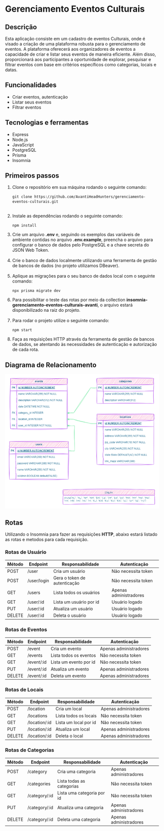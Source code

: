 <h1>Gerenciamento Eventos Culturais</h1>
<h2>Descrição</h2>
    <p>Esta aplicação consiste em um cadastro de eventos Culturais, onde é visado a criação de uma plataforma robusta para o gerenciamento de eventos. A plataforma oferecerá aos organizadores de eventos a capacidade de criar e listar seus eventos de maneira eficiente. Além disso, proporcionará aos participantes a oportunidade de explorar, pesquisar e filtrar eventos com base em critérios específicos como categorias, locais e datas.</p>
<h2><strong>Funcionalidades</strong></h2>
    <ul>
        <li>Criar eventos, autenticação</li>
        <li>Listar seus eventos</li>
        <li>Filtrar eventos</li>
    </ul>
<h2><strong>Tecnologias e ferramentas</strong></h2>
    <ul>
        <li>Express</li>
        <li>Node.js</li>
        <li>JavaScript</li>
        <li>PostgreSQL</li>
        <li>Prisma</li>
        <li>Insomnia</li>
    </ul>
<h2><strong>Primeiros passos</strong></h2>
    <ol>
        <li>Clone o repositório em sua máquina rodando o seguinte comando:</li>
        <pre><code>git clone https://github.com/AvantiHeadHunters/gerenciamento-eventos-culturais.git</code></pre>
        <br>
        <li>Instale as dependências rodando o seguinte comando:
            <pre><code>npm install</code></pre>
        </li>
        <li>Crie um arquivo <strong>.env</strong> e, seguindo os exemplos das variáveis de ambiente contidas no arquivo <strong>.env.example</strong>, preencha o arquivo para configurar o banco de dados pelo PostgreSQL e a chave secreta do JSON Web Token.</li>
        <br>
        <li>Crie o banco de dados localmente utilizando uma ferramenta de gestão de bancos de dados (no projeto utilizamos DBeaver).</li>
        <br>
        <li>Aplique as migrações para o seu banco de dados local com o seguinte comando:</li>
         <pre><code>npx prisma migrate dev</code></pre>
        <li>Para possibilitar o teste das rotas por meio da collection <strong>insomnia-gerenciamento-eventos-culturais-avanti</strong>, o arquivo estará disponibilizado na raiz do projeto.</li>
        <br>
        <li>Para rodar o projeto utilize o seguinte comando:</li>
        <pre><code>npm start</code></pre>
        <li>Faça as requisições HTTP através da ferramenta de gestão de bancos de dados, se atentando às necessidades de autenticação e autorização de cada rota.</li>
    </ol>
<h2><strong>Diagrama de Relacionamento</strong></h2>
    <img src="DER.png" alt="Imagem do diagrama de Relacionamento">
<h2><strong>Rotas</strong></h2>
    <p>Utilizando o Insomnia para fazer as requisições <strong>HTTP</strong>, abaixo estará listado as rotas e metodos para cada requisição.</p>
<h3>Rotas de Usuário</h3>
    <table>
        <thead>
            <tr>
            <th>Método</th>
                <th>Endpoint</th>
                <th>Responsabilidade</th>
                <th>Autenticação</th>
            </tr>
        </thead>
        <tbody>
            <tr>
                <td>POST</td>
                <td>/user</td>
                <td>Cria um usuário</td>
                <td>Não necessita token</td>
            </tr>
            <tr>
                <td>POST</td>
                <td>/user/login</td>
                <td>Gera o token de autenticação</td>
                <td>Não necessita token</td>
            </tr>
            <tr>
                <td>GET</td>
                <td>/users</td>
                <td>Lista todos os usuários</td>
                <td>Apenas administradores</td>
            </tr>
            <tr>
                <td>GET</td>
                <td>/user/:id</td>
                <td>Lista um usuário por id</td>
                <td>Usuário logado</td>
            </tr>
            <tr>
                <td>PUT</td>
                <td>/user/:id</td>
                <td>Atualiza um usuário</td>
                <td>Usuário logado</td>
            </tr>
            <tr>
                <td>DELETE</td>
                <td>/user/:id</td>
                <td>Deleta o usuário</td>
                <td>Usuário logado</td>
            </tr>
        </tbody>
    </table>
<h3>Rotas de Eventos</h3>
    <table>
        <thead>
            <tr>
                <th>Método</th>
                <th>Endpoint</th>
                <th>Responsabilidade</th>
                <th>Autenticação</th>
            </tr>
        </thead>
        <tbody>
            <tr>
                <td>POST</td>
                <td>/event</td>
                <td>Cria um evento</td>
                <td>Apenas administradores</td>
            </tr>
            <tr>
                <td>GET</td>
                <td>/events</td>
                <td>Lista todos os eventos</td>
                <td>Não necessita token</td>
            </tr>
            <tr>
                <td>GET</td>
                <td>/event/:id</td>
                <td>Lista um evento por id</td>
                <td>Não necessita token</td>
            </tr>
            <tr>
                <td>PUT</td>
                <td>/event/:id</td>
                <td>Atualiza um evento</td>
                <td>Apenas administradores</td>
            </tr>
            <tr>
                <td>DELETE</td>
                <td>/event/:id</td>
                <td>Deleta um evento</td>
                <td>Apenas administradores</td>
            </tr>
        </tbody>
    </table>
<h3>Rotas de Locais</h3>
    <table>
        <thead>
            <tr>
                <th>Método</th>
                <th>Endpoint</th>
                <th>Responsabilidade</th>
                <th>Autenticação</th>
            </tr>
        </thead>
        <tbody>
            <tr>
                <td>POST</td>
                <td>/location</td>
                <td>Cria um local</td>
                <td>Apenas administradores</td>
            </tr>
            <tr>
                <td>GET</td>
                <td>/locations</td>
                <td>Lista todos os locais</td>
                <td>Não necessita token</td>
            </tr>
            <tr>
                <td>GET</td>
                <td>/location/:id</td>
                <td>Lista um local por id</td>
                <td>Não necessita token</td>
            </tr>
            <tr>
                <td>PUT</td>
                <td>/location/:id</td>
                <td>Atualiza um local</td>
                <td>Apenas administradores</td>
            </tr>
            <tr>
                <td>DELETE</td>
                <td>/location/:id</td>
                <td>Deleta o local</td>
                <td>Apenas administradores</td>
            </tr>
        </tbody>
    </table>
<h3>Rotas de Categorias</h3>
    <table>
        <thead>
            <tr>
                <th>Método</th>
                <th>Endpoint</th>
                <th>Responsabilidade</th>
                <th>Autenticação</th>
            </tr>
        </thead>
        <tbody>
            <tr>
                <td>POST</td>
                <td>/category</td>
                <td>Cria uma categoria</td>
                <td>Apenas administradores</td>
            </tr>
            <tr>
                <td>GET</td>
                <td>/categories</td>
                <td>Lista todas as categorias</td>
                <td>Não necessita token</td>
            </tr>
            <tr>
                <td>GET</td>
                <td>/category/:id</td>
                <td>Lista uma categoria por id</td>
                <td>Não necessita token</td>
            </tr>
            <tr>
                <td>PUT</td>
                <td>/category/:id</td>
                <td>Atualiza uma categoria</td>
                <td>Apenas administradores</td>
            </tr>
            <tr>
                <td>DELETE</td>
                <td>/category/:id</td>
                <td>Deleta uma categoria</td>
                <td>Apenas administradores</td>
            </tr>
        </tbody>
    </table>
